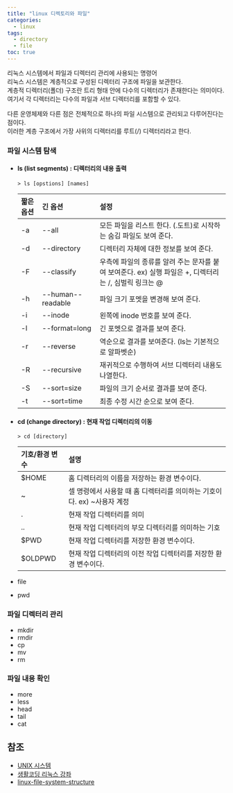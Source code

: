 ```yaml
---
title: "linux 디렉토리와 파일"
categories:
  - linux
tags:
  - directory
  - file
toc: true
---
```

리눅스 시스템에서 파일과 디렉터리 관리에 사용되는 명령어  
리눅스 시스템은 계층적으로 구성된 디렉터리 구조에 파일을 보관한다.  
계층적 디렉터리(폴더) 구조란 트리 형태 안에 다수의 디렉터리가 존재한다는 의미이다.  
여기서 각 디렉터리는 다수의 파일과 서브 디렉터리를 포함할 수 있다.  

다른 운영체제와 다른 점은 전체적으로 하나의 파일 시스템으로 관리되고 다루어진다는 점이다.  
이러한 계층 구조에서 가장 사위의 디렉터리를 루트(/) 디렉터리라고 한다.  

### 파일 시스템 탐색
- #### ls (list segments) : 디렉터리의 내용 출력
    ```shell
    > ls [opstions] [names]
    ```
    
    | 짧은 옵션 | 긴 옵션              | 설정                                                              |
    |:------|:------------------|:----------------------------------------------------------------|
    | -a    | --all             | 모든 파일을 리스트 한다. (.도트)로 시작하는 숨김 파일도 보여 준다.                        |
    | -d    | --directory       | 디렉터리 자체에 대한 정보를 보여 준다.                                          |
    | -F    | --classify        | 우측에 파일의 종류를 알려 주는 문자를 붙여 보여준다. ex) 실행 파일은 +, 디렉터리는 /, 심벌릭 링크는 @ |
    | -h    | --human--readable | 파일 크기 포멧을 변경해 보여 준다.                                            |
    | -i    | --inode           | 왼쪽에 inode 번호를 보여 준다.                                            |
    | -l    | --format=long     | 긴 포멧으로 결과를 보여 준다.                                               |
    | -r    | --reverse         | 역순으로 결과를 보여준다. (ls는 기본적으로 알파벳순)                                 |
    | -R    | --recursive       | 재귀적으로 수행하여 서브 디렉터리 내용도 나열한다.                                    |
    | -S    | --sort=size       | 파일의 크기 순서로 결과를 보여 준다.                                           |
    | -t    | --sort=time       | 최종 수정 시간 순으로 보여 준다.                                             |

- #### cd (change directory) : 현재 작업 디렉터리의 이동
    ```shell
    > cd [directory]
    ```
  
    | 기호/환경 변수 | 설명                                          |
    |:--------------------------------------------|:--------------------------------------------|
    | $HOME    | 홈 디렉터리의 이름을 저장하는 환경 변수이다.                   |
    | ~        | 셀 명령에서 사용할 때 홈 디렉터리를 의미하는 기호이다. ex) ~사용자 계정 |
    | .        | 현재 작업 디렉터리를 의미                              |
    | ..       | 현재 작업 디렉터리의 부모 디렉터리를 의미하는 기호                |
    | $PWD     | 현재 작업 디렉터리를 저장한 환경 변수이다.                    |
    | $OLDPWD  | 현재 작업 디렉터리의 이전 작업 디렉터리를 저장한 환경 변수이다.        |  
- file
- pwd

### 파일 디렉터리 관리
- mkdir
- rmdir
- cp
- mv
- rm

### 파일 내용 확인
- more
- less
- head
- tail
- cat

## 참조
- [UNIX 시스템](http://www.yes24.com/Product/Goods/86687341)
- [생활코딩 리눅스 강좌](https://www.inflearn.com/course/생활코딩-리눅스-강좌)
- [linux-file-system-structure](https://www.thegeekstuff.com/2010/09/linux-file-system-structure/)
